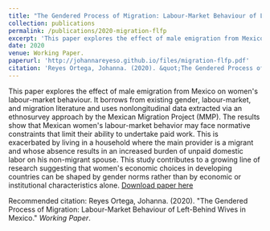 ```yaml
---
title: "The Gendered Process of Migration: Labour-Market Behaviour of Left-Behind Wives in Mexico"
collection: publications
permalink: /publications/2020-migration-flfp
excerpt: 'This paper explores the effect of male emigration from Mexico on women's labour-market behaviour. It borrows from existing gender, labour-market, and migration literature and uses nonlongitudinal data extracted via an ethnosurvey approach by the Mexican Migration Project (MMP). The results show that Mexican women's labour-market behavior may face normative constraints that limit their ability to undertake paid work. This is exacerbated by living in a household where the main provider is a migrant and whose absence results in an increased burden of unpaid domestic labor on his non-migrant spouse. This study contributes to a growing line of research suggesting that women's economic choices in developing countries can be shaped by gender norms rather than by economic or institutional characteristics alone.'
date: 2020
venue: Working Paper.
paperurl: 'http://johannareyeso.github.io/files/migration-flfp.pdf'
citation: 'Reyes Ortega, Johanna. (2020). &quot;The Gendered Process of Migration: Labour-Market Behaviour of Left-Behind Wives in Mexico.&quot; <i>Working Paper</i>.'
---
```

This paper explores the effect of male emigration from Mexico on women's labour-market behaviour. It borrows from existing gender, labour-market, and migration literature and uses nonlongitudinal data extracted via an ethnosurvey approach by the Mexican Migration Project (MMP). The results show that Mexican women's labour-market behavior may face normative constraints that limit their ability to undertake paid work. This is exacerbated by living in a household where the main provider is a migrant and whose absence results in an increased burden of unpaid domestic labor on his non-migrant spouse. This study contributes to a growing line of research suggesting that women's economic choices in developing countries can be shaped by gender norms rather than by economic or institutional characteristics alone.
[Download paper here](http://johannareyeso.github.io/files/migration-flfp.pdf)

Recommended citation: Reyes Ortega, Johanna. (2020). "The Gendered Process of Migration: Labour-Market Behaviour of Left-Behind Wives in Mexico." <i>Working Paper</i>. 
